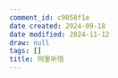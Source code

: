 ```yaml
---
comment_id: c9058f1e
date created: 2024-09-18
date modified: 2024-11-12
draw: null
tags: []
title: 阿里听悟
---
```

